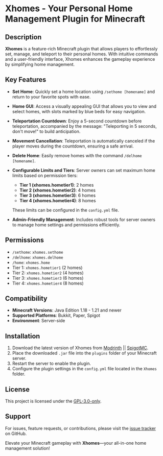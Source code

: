 # Xhomes - Your Personal Home Management Plugin for Minecraft

## Description

**Xhomes** is a feature-rich Minecraft plugin that allows players to effortlessly set, manage, and teleport to their personal homes. With intuitive commands and a user-friendly interface, Xhomes enhances the gameplay experience by simplifying home management.

## Key Features

- **Set Home**: Quickly set a home location using `/sethome [homename]` and return to your favorite spots with ease.

- **Home GUI**: Access a visually appealing GUI that allows you to view and select homes, with slots marked by blue beds for easy navigation.

- **Teleportation Countdown**: Enjoy a 5-second countdown before teleportation, accompanied by the message: "Teleporting in 5 seconds, don't move!" to build anticipation.

- **Movement Cancellation**: Teleportation is automatically canceled if the player moves during the countdown, ensuring a safe arrival.

- **Delete Home**: Easily remove homes with the command `/delhome [homename]`.

- **Configurable Limits and Tiers**: Server owners can set maximum home limits based on permission tiers:
  - **Tier 1 (xhomes.hometier1)**: 2 homes
  - **Tier 2 (xhomes.hometier2)**: 4 homes
  - **Tier 3 (xhomes.hometier3)**: 6 homes
  - **Tier 4 (xhomes.hometier4)**: 8 homes

  These limits can be configured in the `config.yml` file.

- **Admin-Friendly Management**: Includes robust tools for server owners to manage home settings and permissions efficiently.

## Permissions

- `/sethome`: `xhomes.sethome`
- `/delhome`: `xhomes.delhome`
- `/home`: `xhomes.home`
- Tier 1: `xhomes.hometier1` (2 homes)
- Tier 2: `xhomes.hometier2` (4 homes)
- Tier 3: `xhomes.hometier3` (6 homes)
- Tier 4: `xhomes.hometier4` (8 homes)

## Compatibility

- **Minecraft Versions**: Java Edition 1.18 - 1.21 and newer
- **Supported Platforms**: Bukkit, Paper, Spigot
- **Environment**: Server-side

## Installation

1. Download the latest version of Xhomes from [Modrinth](https://modrinth.com/plugin/xhomes) || [SpigotMC](https://www.spigotmc.org/resources/xhomes.120062/).
2. Place the downloaded `.jar` file into the `plugins` folder of your Minecraft server.
3. Restart the server to enable the plugin.
4. Configure the plugin settings in the `config.yml` file located in the `Xhomes` folder.

## License

This project is licensed under the [GPL-3.0-only](https://opensource.org/licenses/GPL-3.0).

## Support

For issues, feature requests, or contributions, please visit the [issue tracker](https://github.com/Akar1881/Xhomes/issues) on GitHub.

Elevate your Minecraft gameplay with **Xhomes**—your all-in-one home management solution!
